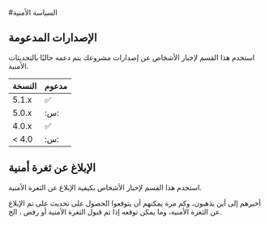 #السياسة الأمنية

## الإصدارات المدعومة

استخدم هذا القسم لإخبار الأشخاص عن إصدارات مشروعك
يتم دعمه حاليًا بالتحديثات الأمنية.

| النسخة | مدعوم |
| ------- | ------------------ |
| 5.1.x | :white_check_mark: |
| 5.0.x | :س: |
| 4.0.x | :white_check_mark: |
| < 4.0 | :س: |

## الإبلاغ عن ثغرة أمنية

استخدم هذا القسم لإخبار الأشخاص بكيفية الإبلاغ عن الثغرة الأمنية.

أخبرهم إلى أين يذهبون، وكم مرة يمكنهم أن يتوقعوا الحصول على تحديث على
تم الإبلاغ عن الثغرة الأمنية، وما يمكن توقعه إذا تم قبول الثغرة الأمنية أو
رفض ، الخ.
